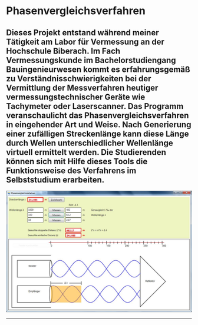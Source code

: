 # Phasenvergleichsverfahren #


Dieses Projekt entstand während meiner Tätigkeit am Labor für Vermessung an der Hochschule Biberach. Im Fach Vermessungskunde im Bachelorstudiengang Bauingenieurwesen kommt es erfahrungsgemäß zu Verständnisschwierigkeiten bei der Vermittlung der Messverfahren heutiger vermessungstechnischer Geräte wie Tachymeter oder Laserscanner. Das Programm veranschaulicht das Phasenvergleichsverfahren in eingehender Art und Weise. Nach Generierung einer zufälligen Streckenlänge kann diese Länge durch Wellen unterschiedlicher Wellenlänge virtuell ermittelt werden. Die Studierenden können sich mit Hilfe dieses Tools die Funktionsweise des Verfahrens im Selbststudium erarbeiten.
----------

![Phasenvergleichsverfahren.jpg](img/Phasenvergleichsverfahren.jpg)

----------
